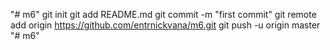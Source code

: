 "# m6"  git init git add README.md git commit -m "first commit" git remote add origin https://github.com/entrnickvana/m6.git git push -u origin master
"# m6" 

